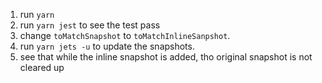 1. run `yarn`
2. run `yarn jest` to see the test pass
3. change `toMatchSnapshot` to `toMatchInlineSanpshot`.
4. run `yarn jets -u` to update the snapshots.
5. see that while the inline snapshot is added, tho original snapshot is not cleared up
